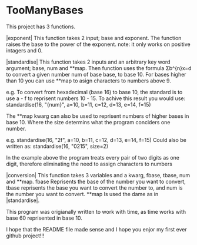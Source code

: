 # TooManyBases

This project has 3 functions.

|exponent|
This function takes 2 input; base and exponent.
The function raises the base to the power of the exponent.
note: it only works on positive intagers and 0.

|standardise|
This function takes 2 inputs and an arbitrary key word argument; base, num and **map.
Then function uses the formula Σb^{n}x=d to convert a given number num of base base,
to base 10. For bases higher than 10 you can use **map to asign characters to numbers
above 9.

e.g.
To convert from hexadecimal (base 16) to base 10, the standard is to use a - f to
reprisent numbers 10 - 15. To achive this result you would use:
standardise(16, "{num}", a=10, b=11, c=12, d=13, e=14, f=15)

The **map kwarg can also be used to reprisent numbers of higher bases in base 10.
Where the size determins what the program conciders one number.

e.g.
standardise(16, "2f", a=10, b=11, c=12, d=13, e=14, f=15)
Could also be written as:
standardise(16, "0215", size=2)

In the example above the program treats every pair of two digits as one digit,
therefore eliminating the need to assign characters to numbers

|conversion|
This function takes 3 variables and a kwarg, fbase, tbase, num and **map.
fbase Reprisents the base of the number you want to convert, tbase reprisents
the base you want to convert the number to, and num is the number you want to
convert. **map Is used the dame as in |standardise|.


This program was origianally written to work with time, as time works with
base 60 reprisented in base 10.

I hope that the README file made sense and I hope you enjor my first ever github project!!!
